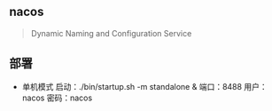 ## nacos
> Dynamic Naming and Configuration Service

## 部署
- 单机模式
启动：./bin/startup.sh -m standalone &
端口：8488
用户：nacos
密码：nacos



